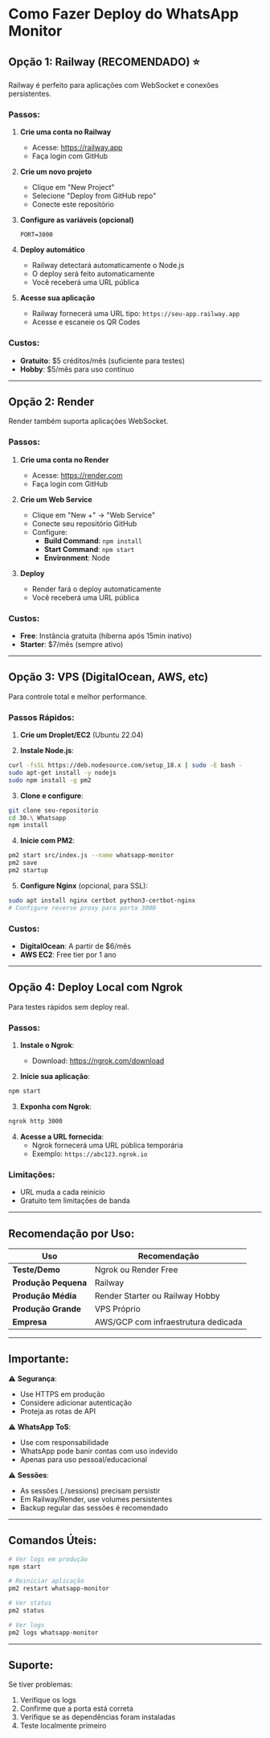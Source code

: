 # Como Fazer Deploy do WhatsApp Monitor

## Opção 1: Railway (RECOMENDADO) ⭐

Railway é perfeito para aplicações com WebSocket e conexões persistentes.

### Passos:

1. **Crie uma conta no Railway**
   - Acesse: https://railway.app
   - Faça login com GitHub

2. **Crie um novo projeto**
   - Clique em "New Project"
   - Selecione "Deploy from GitHub repo"
   - Conecte este repositório

3. **Configure as variáveis (opcional)**
   ```
   PORT=3000
   ```

4. **Deploy automático**
   - Railway detectará automaticamente o Node.js
   - O deploy será feito automaticamente
   - Você receberá uma URL pública

5. **Acesse sua aplicação**
   - Railway fornecerá uma URL tipo: `https://seu-app.railway.app`
   - Acesse e escaneie os QR Codes

### Custos:
- **Gratuito**: $5 créditos/mês (suficiente para testes)
- **Hobby**: $5/mês para uso contínuo

---

## Opção 2: Render

Render também suporta aplicações WebSocket.

### Passos:

1. **Crie uma conta no Render**
   - Acesse: https://render.com
   - Faça login com GitHub

2. **Crie um Web Service**
   - Clique em "New +" → "Web Service"
   - Conecte seu repositório GitHub
   - Configure:
     - **Build Command**: `npm install`
     - **Start Command**: `npm start`
     - **Environment**: Node

3. **Deploy**
   - Render fará o deploy automaticamente
   - Você receberá uma URL pública

### Custos:
- **Free**: Instância gratuita (hiberna após 15min inativo)
- **Starter**: $7/mês (sempre ativo)

---

## Opção 3: VPS (DigitalOcean, AWS, etc)

Para controle total e melhor performance.

### Passos Rápidos:

1. **Crie um Droplet/EC2** (Ubuntu 22.04)

2. **Instale Node.js**:
```bash
curl -fsSL https://deb.nodesource.com/setup_18.x | sudo -E bash -
sudo apt-get install -y nodejs
sudo npm install -g pm2
```

3. **Clone e configure**:
```bash
git clone seu-repositorio
cd 30.\ Whatsapp
npm install
```

4. **Inicie com PM2**:
```bash
pm2 start src/index.js --name whatsapp-monitor
pm2 save
pm2 startup
```

5. **Configure Nginx** (opcional, para SSL):
```bash
sudo apt install nginx certbot python3-certbot-nginx
# Configure reverse proxy para porta 3000
```

### Custos:
- **DigitalOcean**: A partir de $6/mês
- **AWS EC2**: Free tier por 1 ano

---

## Opção 4: Deploy Local com Ngrok

Para testes rápidos sem deploy real.

### Passos:

1. **Instale o Ngrok**:
   - Download: https://ngrok.com/download

2. **Inicie sua aplicação**:
```bash
npm start
```

3. **Exponha com Ngrok**:
```bash
ngrok http 3000
```

4. **Acesse a URL fornecida**:
   - Ngrok fornecerá uma URL pública temporária
   - Exemplo: `https://abc123.ngrok.io`

### Limitações:
- URL muda a cada reinício
- Gratuito tem limitações de banda

---

## Recomendação por Uso:

| Uso | Recomendação |
|-----|--------------|
| **Teste/Demo** | Ngrok ou Render Free |
| **Produção Pequena** | Railway |
| **Produção Média** | Render Starter ou Railway Hobby |
| **Produção Grande** | VPS Próprio |
| **Empresa** | AWS/GCP com infraestrutura dedicada |

---

## Importante:

⚠️ **Segurança**:
- Use HTTPS em produção
- Considere adicionar autenticação
- Proteja as rotas de API

⚠️ **WhatsApp ToS**:
- Use com responsabilidade
- WhatsApp pode banir contas com uso indevido
- Apenas para uso pessoal/educacional

⚠️ **Sessões**:
- As sessões (./sessions) precisam persistir
- Em Railway/Render, use volumes persistentes
- Backup regular das sessões é recomendado

---

## Comandos Úteis:

```bash
# Ver logs em produção
npm start

# Reiniciar aplicação
pm2 restart whatsapp-monitor

# Ver status
pm2 status

# Ver logs
pm2 logs whatsapp-monitor
```

---

## Suporte:

Se tiver problemas:
1. Verifique os logs
2. Confirme que a porta está correta
3. Verifique se as dependências foram instaladas
4. Teste localmente primeiro
